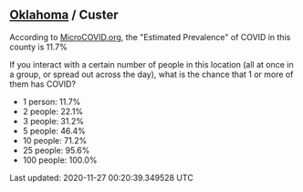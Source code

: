 
## [Oklahoma](/united-states/oklahoma) / Custer

According to [MicroCOVID.org](http://microcovid.org),
the "Estimated Prevalence" of COVID in this county is 11.7%

If you interact with a certain number of people in this location
(all at once in a group, or spread out across the day), what is the chance that
1 or more of them has COVID?

- 1 person: 11.7%
- 2 people: 22.1%
- 3 people: 31.2%
- 5 people: 46.4%
- 10 people: 71.2%
- 25 people: 95.6%
- 100 people: 100.0%

Last updated: 2020-11-27 00:20:39.349528 UTC
